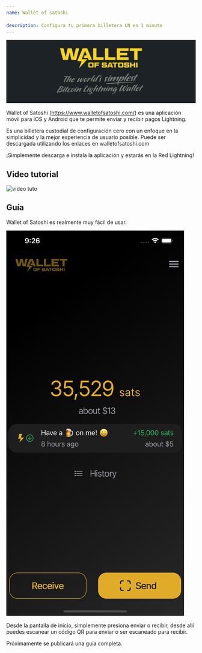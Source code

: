 ```yaml
---
name: Wallet of satoshi

description: Configura tu primera billetera LN en 1 minuto
---
```


![cover](assets/cover.jpeg)

Wallet of Satoshi (https://www.walletofsatoshi.com/) es una aplicación móvil para iOS y Android que te permite enviar y recibir pagos Lightning.

Es una billetera custodial de configuración cero con un enfoque en la simplicidad y la mejor experiencia de usuario posible. Puede ser descargada utilizando los enlaces en walletofsatoshi.com

¡Simplemente descarga e instala la aplicación y estarás en la Red Lightning!

## Video tutorial

![video tuto](https://youtu.be/Es4InK3lq5c)

## Guía

Wallet of Satoshi es realmente muy fácil de usar.

![cover](assets/1.png)

Desde la pantalla de inicio, simplemente presiona enviar o recibir, desde allí puedes escanear un código QR para enviar o ser escaneado para recibir.

Próximamente se publicará una guía completa.
